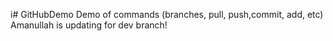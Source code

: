 i# GitHubDemo
Demo of commands (branches, pull, push,commit, add, etc)
Amanullah is updating for dev branch! 

